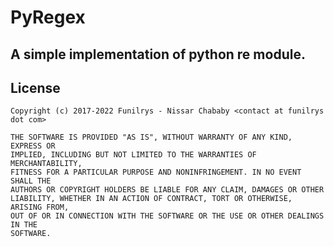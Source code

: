 # PyRegex

## A simple implementation of python re module.

## License

    Copyright (c) 2017-2022 Funilrys - Nissar Chababy <contact at funilrys dot com>

    THE SOFTWARE IS PROVIDED "AS IS", WITHOUT WARRANTY OF ANY KIND, EXPRESS OR
    IMPLIED, INCLUDING BUT NOT LIMITED TO THE WARRANTIES OF MERCHANTABILITY,
    FITNESS FOR A PARTICULAR PURPOSE AND NONINFRINGEMENT. IN NO EVENT SHALL THE
    AUTHORS OR COPYRIGHT HOLDERS BE LIABLE FOR ANY CLAIM, DAMAGES OR OTHER
    LIABILITY, WHETHER IN AN ACTION OF CONTRACT, TORT OR OTHERWISE, ARISING FROM,
    OUT OF OR IN CONNECTION WITH THE SOFTWARE OR THE USE OR OTHER DEALINGS IN THE
    SOFTWARE.
